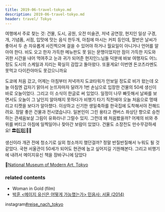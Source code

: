 ```yaml
---
title: 2019-06-travel-tokyo.md
description: 2019-06-travel-tokyo.md
header: travel/ Tokyo
---
```



여행에서 주로 찾는 것: 건물, 도시, 공원, 오전 미술관, 저녁 공연장, 현지인 일상 구경, 개, 기념품, 서점, 입맛에 맛는 음식 한두개, 아침에 마시는 커피 등인데, 절반은 날씨가 좋아서 두 손 자유롭게 사진찍으며 걸을 수 있어야 하거나 월요일이 아니거나 언어를 알아야 한다. 비도 오고 한자 가득한 메뉴판도 못 읽는 문맹이었지만 점이 가득한 지도와 귀한 시간을 내어 먹여주고 눈과 귀가 되어준 현지인느님들 덕분에 바보 여행자도 어느정도 도시의 스케일과 지리는 확실히 감잡고 돌아왔다. 또올게요! 이번엔 돈코츠라멘도 못먹고 다이칸야마도 못갔으니까요




도쿄에 처음 갔고, 어제는 아침부터 저녁까지 도쿄타워가 안보일 정도로 비가 왔는데 오늘 아침엔 갑자기 맑아서 눈뜨자마자 달려가 1번 손님으로 입장한 건물의 50세 생신이 바로 오늘이었다. 그리고 이 소식이 한글로 써 있었다. 일정이 나무 빠듯해서 날짜를 보면서도 오늘이 그 날인지 알아채지 못하다가 비행기 타기 직전에야 오늘 처음으로 멍때리고 티켓을 보다가 알아챘다. 이상하고 신기한 생일축하를 한국집에 도착해서야 전해드려요. 정말 좋은 건물과 전시였습니다. 일본인이 그린 용타고 캔버스 좌상단 향으로 승천하는 관세음보살 그림이 유화라니! 그럴수 있지. 그런데 왜 처음봤을까? 어제의 비와 추위를 버티고 아침에 일찍일어나 찾아간 보람이 있었다. 건물도 소장전도 만수무강하세요! 🏛5️⃣0️⃣🎉🎈


생신이라 개관 전에 청소기로 실외 청소까지 했던걸까? 정말 반질반질해서 누워도 될 것 같았다. 국현 서울관이 50세가 되어도 현관에 눕고 싶어지길 기원해본다. 그리고 비행기에 내려서 메이지유신 책을 장바구니에 담았다


📍[National Museum of Modern Art, Tokyo](https://goo.gl/maps/rxNb8eGnVZGo55cm7)




### related contents
* Woman in Gold (film)
* [박훈 <메이지 유신은 어떻게 가능했는가> 민음사: 서울 (2014)](https://ridibooks.com/v2/Detail?id=509000640&_s=search&_q=%EB%A9%94%EC%9D%B4%EC%A7%80%EC%9C%A0%EC%8B%A0)










instagram[#reise_nach_tokyo](https://www.instagram.com/explore/tags/reise_nach_tokyo/)
